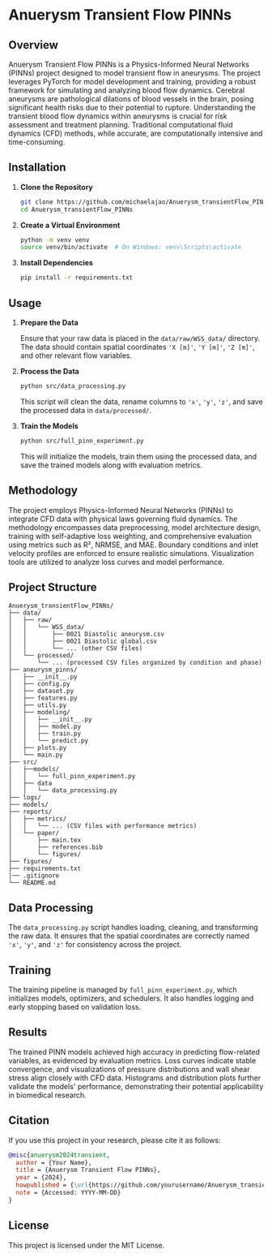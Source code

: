 # Anuerysm Transient Flow PINNs

## Overview

Anuerysm Transient Flow PINNs is a Physics-Informed Neural Networks (PINNs) project designed to model transient flow in aneurysms. The project leverages PyTorch for model development and training, providing a robust framework for simulating and analyzing blood flow dynamics. Cerebral aneurysms are pathological dilations of blood vessels in the brain, posing significant health risks due to their potential to rupture. Understanding the transient blood flow dynamics within aneurysms is crucial for risk assessment and treatment planning. Traditional computational fluid dynamics (CFD) methods, while accurate, are computationally intensive and time-consuming.

## Installation

1. **Clone the Repository**

   ```bash
   git clone https://github.com/michaelajao/Anuerysm_transientFlow_PINNs.git
   cd Anuerysm_transientFlow_PINNs
   ```

2. **Create a Virtual Environment**

   ```bash
   python -m venv venv
   source venv/bin/activate  # On Windows: venv\Scripts\activate
   ```

3. **Install Dependencies**

   ```bash
   pip install -r requirements.txt
   ```

## Usage

1. **Prepare the Data**

   Ensure that your raw data is placed in the `data/raw/WSS_data/` directory. The data should contain spatial coordinates `'X [m]'`, `'Y [m]'`, `'Z [m]'`, and other relevant flow variables.

2. **Process the Data**

   ```bash
   python src/data_processing.py
   ```

   This script will clean the data, rename columns to `'x'`, `'y'`, `'z'`, and save the processed data in `data/processed/`.

3. **Train the Models**

   ```bash
   python src/full_pinn_experiment.py
   ```

   This will initialize the models, train them using the processed data, and save the trained models along with evaluation metrics.


## Methodology

The project employs Physics-Informed Neural Networks (PINNs) to integrate CFD data with physical laws governing fluid dynamics. The methodology encompasses data preprocessing, model architecture design, training with self-adaptive loss weighting, and comprehensive evaluation using metrics such as R², NRMSE, and MAE. Boundary conditions and inlet velocity profiles are enforced to ensure realistic simulations. Visualization tools are utilized to analyze loss curves and model performance.

## Project Structure

```
Anuerysm_transientFlow_PINNs/
├── data/
│   ├── raw/
│   │   └── WSS_data/
│   │       ├── 0021 Diastolic aneurysm.csv
│   │       ├── 0021 Diastolic global.csv
│   │       └── ... (other CSV files)
│   └── processed/
│       └── ... (processed CSV files organized by condition and phase)
├── aneurysm_pinns/
│   ├── __init__.py
│   ├── config.py
│   ├── dataset.py
│   ├── features.py
│   ├── utils.py
│   ├── modeling/
│   │   ├── __init__.py
│   │   ├── model.py
│   │   ├── train.py
│   │   └── predict.py
│   ├── plots.py
│   └── main.py
├── src/
|   ├──models/
│   │   └── full_pinn_experiment.py
│   ├── data
│   │   └── data_processing.py
├── logs/
├── models/
├── reports/
│   ├── metrics/
│   │   └── ... (CSV files with performance metrics)
│   └── paper/
│       ├── main.tex
│       ├── references.bib
│       └── figures/
├── figures/
├── requirements.txt
|── .gitignore
└── README.md
```

## Data Processing

The `data_processing.py` script handles loading, cleaning, and transforming the raw data. It ensures that the spatial coordinates are correctly named `'x'`, `'y'`, and `'z'` for consistency across the project.

## Training

The training pipeline is managed by `full_pinn_experiment.py`, which initializes models, optimizers, and schedulers. It also handles logging and early stopping based on validation loss.

## Results

The trained PINN models achieved high accuracy in predicting flow-related variables, as evidenced by evaluation metrics. Loss curves indicate stable convergence, and visualizations of pressure distributions and wall shear stress align closely with CFD data. Histograms and distribution plots further validate the models' performance, demonstrating their potential applicability in biomedical research.

## Citation

If you use this project in your research, please cite it as follows:

```bibtex
@misc{anuerysm2024transient,
  author = {Your Name},
  title = {Anuerysm Transient Flow PINNs},
  year = {2024},
  howpublished = {\url{https://github.com/yourusername/Anuerysm_transientFlow_PINNs}},
  note = {Accessed: YYYY-MM-DD}
}
```

## License

This project is licensed under the MIT License.
